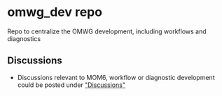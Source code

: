 # omwg_dev repo
Repo to centralize the OMWG development, including workflows and diagnostics


## Discussions 
- Discussions relevant to MOM6, workflow or diagnostic development could be posted under ["Discussions"](https://github.com/NCAR/omwg_dev/discussions)
